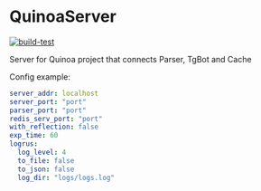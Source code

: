 # QuinoaServer<br>

[![build-test](https://github.com/s-vvardenfell/QuinoaServer/actions/workflows/build-test.yml/badge.svg)](https://github.com/s-vvardenfell/QuinoaServer/actions/workflows/build-test.yml) <br>

Server for Quinoa project that connects Parser, TgBot and Cache<br>

Config example:<br>
```yaml
server_addr: localhost
server_port: "port"
parser_port: "port"
redis_serv_port: "port"
with_reflection: false
exp_time: 60
logrus: 
  log_level: 4
  to_file: false
  to_json: false
  log_dir: "logs/logs.log"
```
